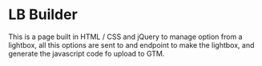 
# LB Builder

This is a page built in HTML / CSS and jQuery to manage option from a lightbox, all this options are sent to and endpoint to make the lightbox, and generate the javascript code fo upload to GTM.
